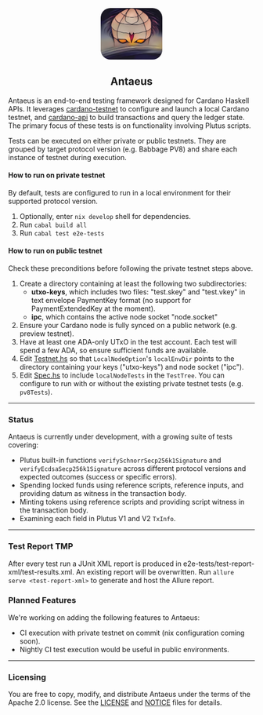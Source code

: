 <div align="center">
  <img src="antaeus.jpg" style="border-radius: 20px;" alt="antaeus" width="25%"/>
  <h2>Antaeus</h2>
</div>


Antaeus is an end-to-end testing framework designed for Cardano Haskell APIs. It leverages [cardano-testnet](https://github.com/input-output-hk/cardano-node/tree/master/cardano-testnet) to configure and launch a local Cardano testnet, and [cardano-api](https://github.com/input-output-hk/cardano-node/tree/master/cardano-api) to build transactions and query the ledger state. The primary focus of these tests is on functionality involving Plutus scripts.


Tests can be executed on either private or public testnets. They are grouped by target protocol version (e.g. Babbage PV8) and share each instance of testnet during execution.

#### How to run on private testnet

By default, tests are configured to run in a local environment for their supported protocol version.
1. Optionally, enter `nix develop` shell for dependencies.
2. Run `cabal build all`
3. Run `cabal test e2e-tests`


#### How to run on public testnet

Check these preconditions before following the private testnet steps above.
1. Create a directory containing at least the following two subdirectories:
   - **utxo-keys**, which includes two files: "test.skey" and "test.vkey" in text envelope PaymentKey format (no support for PaymentExtendedKey at the moment).
   - **ipc**, which contains the active node socket "node.socket"
2. Ensure your Cardano node is fully synced on a public network (e.g. preview testnet).
3. Have at least one ADA-only UTxO in the test account. Each test will spend a few ADA, so ensure sufficient funds are available.
4. Edit [Testnet.hs](e2e-tests/test/Helpers/Testnet.hs) so that `LocalNodeOption`'s `localEnvDir` points to the directory containing your keys ("utxo-keys") and node socket ("ipc").
5. Edit [Spec.hs](e2e-tests/test/Spec.hs) to include `localNodeTests` in the `TestTree`. You can configure to run with or without the existing private testnet tests (e.g. `pv8Tests`).

---

### Status

Antaeus is currently under development, with a growing suite of tests covering:

- Plutus built-in functions `verifySchnorrSecp256k1Signature` and `verifyEcdsaSecp256k1Signature` across different protocol versions and expected outcomes (success or specific errors).
- Spending locked funds using reference scripts, reference inputs, and providing datum as witness in the transaction body.
- Minting tokens using reference scripts and providing script witness in the transaction body.
- Examining each field in Plutus V1 and V2 `TxInfo`.

---

### Test Report TMP

After every test run a JUnit XML report is produced in e2e-tests/test-report-xml/test-results.xml. An existing report will be overwritten.
Run `allure serve <test-report-xml>` to generate and host the Allure report.

### Planned Features

We're working on adding the following features to Antaeus:

- CI execution with private testnet on commit (nix configuration coming soon).
- Nightly CI test execution would be useful in public environments.

---

### Licensing

You are free to copy, modify, and distribute Antaeus under the terms of the Apache 2.0 license. See the [LICENSE](./LICENSE) and [NOTICE](./NOTICE) files for details.